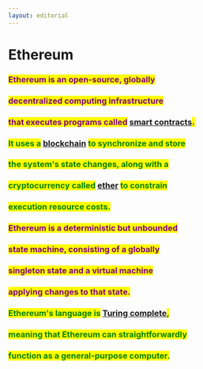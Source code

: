 ```yaml
---
layout: editorial
---
```


# Ethereum

### <mark style="color:purple;">Ethereum is an open-source, globally</mark>&#x20;

### <mark style="color:purple;">decentralized computing infrastructure</mark>&#x20;

### <mark style="color:purple;">that executes programs called</mark> [smart contracts](../smart-contracts.md)<mark style="color:purple;">.</mark>&#x20;

<mark style="color:purple;"></mark>

### <mark style="color:green;">It uses a</mark> [blockchain](../blockchains.md) <mark style="color:purple;"></mark> <mark style="color:green;">to synchronize and store</mark>&#x20;

### <mark style="color:green;">the system's state changes, along with a</mark>&#x20;

### <mark style="color:green;">cryptocurrency called</mark> [ether](ether-and-wei.md) <mark style="color:green;">to constrain</mark>&#x20;

### <mark style="color:green;">execution resource costs.</mark>

<mark style="color:green;"></mark>

### <mark style="color:purple;">Ethereum is a deterministic but unbounded</mark>&#x20;

### <mark style="color:purple;">state machine, consisting of a globally</mark>&#x20;

### <mark style="color:purple;">singleton state and a virtual machine</mark>&#x20;

### <mark style="color:purple;">applying changes to that state.</mark>

<mark style="color:purple;"></mark>

### <mark style="color:green;">Ethereum's language is</mark> [Turing complete](../../../algorithms/turing-completeness.md)<mark style="color:green;">,</mark>&#x20;

### <mark style="color:green;">meaning that Ethereum can straightforwardly</mark>&#x20;

### <mark style="color:green;">function as a general-purpose computer.</mark>

